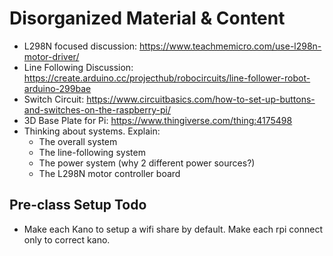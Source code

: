 # Disorganized Material & Content

* L298N focused discussion: https://www.teachmemicro.com/use-l298n-motor-driver/
* Line Following Discussion: https://create.arduino.cc/projecthub/robocircuits/line-follower-robot-arduino-299bae
* Switch Circuit: https://www.circuitbasics.com/how-to-set-up-buttons-and-switches-on-the-raspberry-pi/
* 3D Base Plate for Pi: https://www.thingiverse.com/thing:4175498
* Thinking about systems. Explain: 
    * The overall system
    * The line-following system
    * The power system (why 2 different power sources?)
    * The L298N motor controller board

## Pre-class Setup Todo

*  Make each Kano to setup a wifi share by default. Make each rpi connect only to correct kano.

